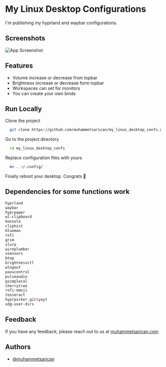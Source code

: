 # My Linux Desktop Configurations

I'm publishing my hyprland and waybar configurations.



## Screenshots

![App Screenshot](https://i.imgur.com/f3veigq.png)


## Features

- Volume increase or decrease from topbar
- Brightness increase or decrease form topbar
- Workspaces can set for monitors
- You can create your own binds


## Run Locally

Clone the project

```bash
  git clone https://github.com/muhammetsarican/my_linux_desktop_confs.git
```

Go to the project directory

```bash
  cd my_linux_desktop_confs
```

Replace configuration files with yours

```bash
  mv . ~/.config/
```

Finally reboot your desktop. Congrats 🎉


## Dependencies for some functions work

```bash
hyprland
waybar
hyprpaper
wl-clipboard
konsole
cliphist
blueman
rofi
grim
slurp
wireplumber
xsensors
btop
brightnessctl
wlogout
pavucontrol
pulseaudio
gsimplecal
cherrytree
rofi-emoji
tesseract
hyprpicker.git(yay)
xdg-user-dirs
```
## Feedback

If you have any feedback, please reach out to us at [muhammetsarican.com](https://muhammetsarican.com/contact)


## Authors

- [@muhammetsarican](https://www.github.com/muhammetsarican)

